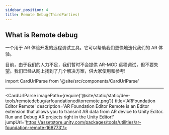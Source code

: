```yaml
---
sidebar_position: 4
title: Remote Debug(ThirdParties)
---
```


## What is Remote debug

一个用于 AR 体验开发的远程调试工具。它可以帮助我们更快地迭代我们的 AR 体验。

目前，由于我们的人力不足，我们暂时不会提供 AR-MOD 远程调试，但不要失望。我们已经从网上找到了几个解决方案，供大家使用和参考!

import CardUrlParse from '@site/src/components/CardUrlParse'


<CardUrlParse videoPath="/static/videos/arkitstreamer.mp4"  title='ARKit Streamer' description='A remote debugging tool for AR Foundation with ARKit4 features. This is temporary solution until the Unity team has completed the AR remote functionality - See Unity forum for more information.' jumpUrl='https://github.com/asus4/ARKitStreamer'/>

---

<CardUrlParse imagePath={require('@site/static/static/dev-tools/remotedebug/arfoundationeditorremote.png')} title='ARFoundation Editor Remote' description='AR Foundation Editor Remote is an Editor extension that allows you to transmit AR data from AR device to Unity Editor. Run and Debug AR projects right in the Unity Editor!' jumpUrl='https://assetstore.unity.com/packages/tools/utilities/ar-foundation-remote-168773'/>
